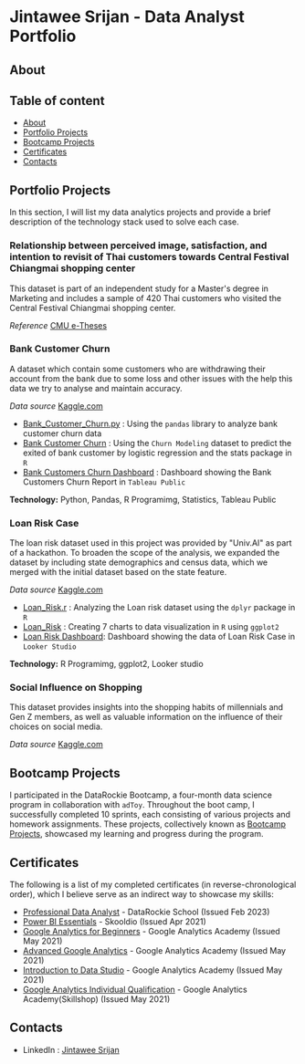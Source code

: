 # Jintawee Srijan - Data Analyst Portfolio

## **About**

## **Table of content**
- [About](https://github.com/Jintawee-s/data_analyst_portfolio/blob/main/README.md#about)
- [Portfolio Projects](https://github.com/Jintawee-s/data_analyst_portfolio/blob/main/README.md#portfolio-projects)
- [Bootcamp Projects](https://github.com/Jintawee-s/data_analyst_portfolio/blob/main/README.md#bootcamp-projects)
- [Certificates](https://github.com/Jintawee-s/data_analyst_portfolio/blob/main/README.md#certificates)
- [Contacts](https://github.com/Jintawee-s/data_analyst_portfolio/blob/main/README.md#contacts)

## **Portfolio Projects**
In this section, I will list my data analytics projects and provide a brief description of the technology stack used to solve each case.

### **Relationship between perceived image, satisfaction, and intention to revisit of Thai customers towards Central Festival Chiangmai shopping center**
This dataset is part of an independent study for a Master's degree in Marketing and includes a sample of 420 Thai customers who visited the Central Festival Chiangmai shopping center.

*Reference* [CMU e-Theses](https://cmudc.library.cmu.ac.th/frontend/Info/item/dc:162226)

### **Bank Customer Churn**
A dataset which contain some customers who are withdrawing their account from the bank due to some loss and other issues with the help this data we try to analyse and maintain accuracy.

*Data source* [Kaggle.com](https://www.kaggle.com/datasets/mathchi/churn-for-bank-customers)
- [Bank_Customer_Churn.py](https://github.com/Jintawee-s/data_analyst_portfolio/blob/main/Python/Bank_Customers_Churn.py) : Using the `pandas` library to analyze bank customer churn data
- [Bank Customer Churn](https://github.com/Jintawee-s/data_analyst_portfolio/blob/main/R%20Programming/Bank%20Customer%20Churn.pdf) : Using the `Churn Modeling` dataset to predict the exited of bank customer by logistic regression and the stats package in `R`
- [Bank Customers Churn Dashboard](https://public.tableau.com/views/BankCustomersChurnReport/BankCustomersChurnReport?:language=en-US&:display_count=n&:origin=viz_share_link) : Dashboard showing the Bank Customers Churn Report in `Tableau Public`

**Technology:** Python, Pandas, R Programimg, Statistics, Tableau Public

### **Loan Risk Case**
The loan risk dataset used in this project was provided by "Univ.AI" as part of a hackathon. To broaden the scope of the analysis, we expanded the dataset by including state demographics and census data, which we merged with the initial dataset based on the state feature.

*Data source* [Kaggle.com](https://www.kaggle.com/datasets/pragatiganguly/loan-risk-case-study-merged-and-cleaned-data)
- [Loan_Risk.r](https://github.com/Jintawee-s/data_analyst_portfolio/blob/main/R%20Programming/Loan_Risk.r) : Analyzing the Loan risk dataset using the `dplyr` package in `R`
- [Loan_Risk](https://github.com/Jintawee-s/data_analyst_portfolio/blob/main/R%20Programming/Loan_Risk.pdf) : Creating 7 charts to data visualization in `R` using `ggplot2`
- [Loan Risk Dashboard](https://lookerstudio.google.com/reporting/e71e2e0b-c12e-46bf-a97f-707a127ff87e): Dashboard showing the data of Loan Risk Case in `Looker Studio`

**Technology:** R Programimg, ggplot2, Looker studio

### **Social Influence on Shopping**
This dataset provides insights into the shopping habits of millennials and Gen Z members, as well as valuable information on the influence of their choices on social media.

*Data source* [Kaggle.com](https://www.kaggle.com/datasets/ruchi798/shopping-cart-database)

## **Bootcamp Projects**
I participated in the DataRockie Bootcamp, a four-month data science program in collaboration with `adToy`. Throughout the boot camp, I successfully completed 10 sprints, each consisting of various projects and homework assignments. These projects, collectively known as [Bootcamp Projects](https://github.com/Jintawee-s/bootcamp_projects), showcased my learning and progress during the program.

## **Certificates**
The following is a list of my completed certificates (in reverse-chronological order), which I believe serve as an indirect way to showcase my skills:
- [Professional Data Analyst](https://badgr.com/public/assertions/dW-wYq_EThSE8bB6uX2s8w) - DataRockie School (Issued Feb 2023) 
- [Power BI Essentials](https://www.skooldio.com/certificate/412de6dd-2ad3-4540-9379-d6401437ddba) - Skooldio (Issued Apr 2021)
- [Google Analytics for Beginners](https://analytics.google.com/analytics/academy/certificate/R7iOsdRnSPC2LCo2_ZRHGQ) - Google Analytics Academy (Issued May 2021)
- [Advanced Google Analytics](https://analytics.google.com/analytics/academy/certificate/8TQf9BHZQWCVqEnSPwY-TA) - Google Analytics Academy (Issued May 2021)
- [Introduction to Data Studio](https://analytics.google.com/analytics/academy/certificate/DOAKiVu1RUWXcuVnxOVRrg) - Google Analytics Academy (Issued May 2021)
- [Google Analytics Individual Qualification](https://skillshop.exceedlms.com/student/award/yCJCXWXPseTTFBalMN3Ondas) - Google Analytics Academy(Skillshop) (Issued May 2021)
 
## **Contacts**
- LinkedIn : [Jintawee Srijan](https://www.linkedin.com/in/jintawee-srijan-10356a195/)
